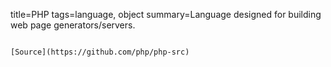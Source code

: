 title=PHP
tags=language, object
summary=Language designed for building web page generators/servers.
~~~~~~

[Source](https://github.com/php/php-src)
